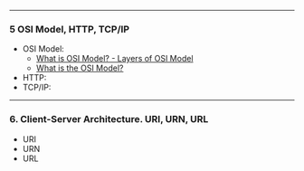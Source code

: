 

---
### 5  OSI Model, HTTP, TCP/IP
- OSI Model:
	- [What is OSI Model? - Layers of OSI Model](https://www.geeksforgeeks.org/open-systems-interconnection-model-osi/)
	- [What is the OSI Model?](https://www.cloudflare.com/learning/ddos/glossary/open-systems-interconnection-model-osi/)
- HTTP:
- TCP/IP:

---
### 6. Client-Server Architecture. URI, URN, URL
- URI
- URN
- URL
